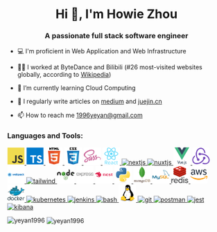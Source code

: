 <h1 align='center'>Hi 👋, I'm Howie Zhou</h1>
<h3 align='center'>A passionate full stack software engineer</h3>

- 💻 I'm proficient in Web Application and Web Infrastructure

- 🧑‍💻 I worked at ByteDance and Bilibili (#26 most-visited websites globally, according to [Wikipedia](https://en.wikipedia.org/wiki/List_of_most-visited_websites))

- 🌱 I’m currently learning Cloud Computing

- 📝 I regularly write articles on [medium](https://medium.com/@yeyan1996) and [juejin.cn](https://juejin.cn/user/2400989094099086)

- 📫 How to reach me [1996yeyan@gmail.com](mailto:1996yeyan@gmail.com)

<p align='left'>
</p>

<h3 align='left'>Languages and Tools:</h3>

<p align='left'>
  	<a href='https://developer.mozilla.org/en-US/docs/Web/JavaScript' target='_blank' rel='noreferrer'>
		<img src='https://raw.githubusercontent.com/devicons/devicon/master/icons/javascript/javascript-original.svg' alt='javascript' width='40' height='40' />
	</a>
	<a href='https://www.typescriptlang.org/' target='_blank' rel='noreferrer'>
		<img src='https://raw.githubusercontent.com/devicons/devicon/master/icons/typescript/typescript-original.svg' alt='typescript' width='40' height='40' />
	</a>
	<a href='https://www.w3.org/html/' target='_blank' rel='noreferrer'>
		<img src='https://raw.githubusercontent.com/devicons/devicon/master/icons/html5/html5-original-wordmark.svg' alt='html5' width='40' height='40' />
	</a>
	<a href='https://www.w3schools.com/css/' target='_blank' rel='noreferrer'>
		<img src='https://raw.githubusercontent.com/devicons/devicon/master/icons/css3/css3-original-wordmark.svg' alt='css3' width='40' height='40' />
	</a>
	<a href='https://sass-lang.com' target='_blank' rel='noreferrer'>
		<img src='https://raw.githubusercontent.com/devicons/devicon/master/icons/sass/sass-original.svg' alt='sass' width='40' height='40' />
	</a>
	<a href='https://reactjs.org/' target='_blank' rel='noreferrer'>
		<img src='https://raw.githubusercontent.com/devicons/devicon/master/icons/react/react-original-wordmark.svg' alt='react' width='40' height='40' />
	</a>
	<a href='https://nextjs.org/' target='_blank' rel='noreferrer'>
		<img src='https://cdn.worldvectorlogo.com/logos/nextjs-2.svg' alt='nextjs' width='40' height='40' />
	</a>
	<a href='https://nuxtjs.org/' target='_blank' rel='noreferrer'>
		<img src='https://www.vectorlogo.zone/logos/nuxtjs/nuxtjs-icon.svg' alt='nuxtjs' width='40' height='40' />
	</a>
	<a href='https://vuejs.org/' target='_blank' rel='noreferrer'>
		<img src='https://raw.githubusercontent.com/devicons/devicon/master/icons/vuejs/vuejs-original-wordmark.svg' alt='vuejs' width='40' height='40' />
	</a>
	<a href='https://redux.js.org' target='_blank' rel='noreferrer'>
		<img src='https://raw.githubusercontent.com/devicons/devicon/master/icons/redux/redux-original.svg' alt='redux' width='40' height='40' />
	</a>
	<a href='https://webpack.js.org' target='_blank' rel='noreferrer'>
		<img src='https://raw.githubusercontent.com/devicons/devicon/d00d0969292a6569d45b06d3f350f463a0107b0d/icons/webpack/webpack-original-wordmark.svg' alt='webpack' width='40' height='40' />
	</a>
	<a href='https://tailwindcss.com/' target='_blank' rel='noreferrer'>
		<img src='https://www.vectorlogo.zone/logos/tailwindcss/tailwindcss-icon.svg' alt='tailwind' width='40' height='40' />
	</a>
	<a href='https://nodejs.org' target='_blank' rel='noreferrer'>
		<img src='https://raw.githubusercontent.com/devicons/devicon/master/icons/nodejs/nodejs-original-wordmark.svg' alt='nodejs' width='40' height='40' />
	</a>
	<a href='https://expressjs.com' target='_blank' rel='noreferrer'>
		<img src='https://raw.githubusercontent.com/devicons/devicon/master/icons/express/express-original-wordmark.svg' alt='express' width='40' height='40' />
	</a>
	<a href='https://nestjs.com/' target='_blank' rel='noreferrer'>
		<img src='https://raw.githubusercontent.com/devicons/devicon/master/icons/nestjs/nestjs-original-wordmark.svg' alt='nestjs' width='40' height='40' />
	</a>
	<a href='https://www.python.org' target='_blank' rel='noreferrer'>
		<img src='https://raw.githubusercontent.com/devicons/devicon/master/icons/python/python-original.svg' alt='python' width='40' height='40' />
	</a>
	<a href='https://www.mongodb.com/' target='_blank' rel='noreferrer'>
		<img src='https://raw.githubusercontent.com/devicons/devicon/master/icons/mongodb/mongodb-original-wordmark.svg' alt='mongodb' width='40' height='40' />
	</a>
	<a href='https://www.mysql.com/' target='_blank' rel='noreferrer'>
		<img src='https://raw.githubusercontent.com/devicons/devicon/master/icons/mysql/mysql-original-wordmark.svg' alt='mysql' width='40' height='40' />
	</a>
	<a href='https://redis.io' target='_blank' rel='noreferrer'>
		<img src='https://raw.githubusercontent.com/devicons/devicon/master/icons/redis/redis-original-wordmark.svg' alt='redis' width='40' height='40' />
	</a>
	<a href='https://aws.amazon.com' target='_blank' rel='noreferrer'>
		<img src='https://raw.githubusercontent.com/devicons/devicon/master/icons/amazonwebservices/amazonwebservices-original-wordmark.svg' alt='aws' width='40' height='40' />
	</a>
	<a href='https://www.docker.com/' target='_blank' rel='noreferrer'>
		<img src='https://raw.githubusercontent.com/devicons/devicon/master/icons/docker/docker-original-wordmark.svg' alt='docker' width='40' height='40' />
	</a>
	<a href='https://kubernetes.io' target='_blank' rel='noreferrer'>
		<img src='https://www.vectorlogo.zone/logos/kubernetes/kubernetes-icon.svg' alt='kubernetes' width='40' height='40' />
	</a>
	<a href='https://www.jenkins.io' target='_blank' rel='noreferrer'>
		<img src='https://www.vectorlogo.zone/logos/jenkins/jenkins-icon.svg' alt='jenkins' width='40' height='40' />
	</a>
	<a href='https://www.gnu.org/software/bash/' target='_blank' rel='noreferrer'>
		<img src='https://www.vectorlogo.zone/logos/gnu_bash/gnu_bash-icon.svg' alt='bash' width='40' height='40' />
	</a>
	<a href='https://www.linux.org/' target='_blank' rel='noreferrer'>
		<img src='https://raw.githubusercontent.com/devicons/devicon/master/icons/linux/linux-original.svg' alt='linux' width='40' height='40' />
	</a>
	<a href='https://git-scm.com/' target='_blank' rel='noreferrer'>
		<img src='https://www.vectorlogo.zone/logos/git-scm/git-scm-icon.svg' alt='git' width='40' height='40' />
	</a>
	<a href='https://postman.com' target='_blank' rel='noreferrer'>
		<img src='https://www.vectorlogo.zone/logos/getpostman/getpostman-icon.svg' alt='postman' width='40' height='40' />
	</a>
	<a href='https://jestjs.io' target='_blank' rel='noreferrer'>
		<img src='https://www.vectorlogo.zone/logos/jestjsio/jestjsio-icon.svg' alt='jest' width='40' height='40' />
	</a>
	<a href='https://www.elastic.co/kibana' target='_blank' rel='noreferrer'>
		<img src='https://www.vectorlogo.zone/logos/elasticco_kibana/elasticco_kibana-icon.svg' alt='kibana' width='40' height='40' />
	</a>
</p>


<p><img align='left'
				src='https://github-readme-stats.vercel.app/api/top-langs?username=yeyan1996&show_icons=true&locale=en&layout=compact'
				alt='yeyan1996' /></p>

<p>&nbsp;<img align='center'
							src='https://github-readme-stats.vercel.app/api?username=yeyan1996&show_icons=true&locale=en'
							alt='yeyan1996' /></p>
